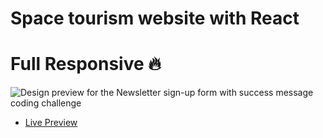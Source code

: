 # Space tourism website with React
# Full Responsive 🔥

![Design preview for the Newsletter sign-up form with success message coding challenge](./design/desktop-preview.jpg)
- [Live Preview](https://classy-spacetourism.netlify.app/)
